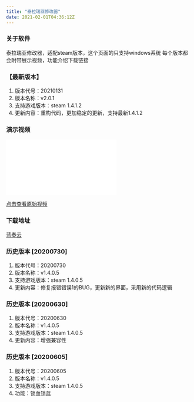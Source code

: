 ```yaml
---
title: "泰拉瑞亚修改器"
date: 2021-02-01T04:36:12Z
---
```


### 关于软件
泰拉瑞亚修改器，适配steam版本，这个页面的只支持windows系统
每个版本都会附带展示视频，功能介绍下载链接

### 【最新版本】

1. 版本代号：20210131
2. 版本名称：v2.0.1
3. 支持游戏版本：steam 1.4.1.2
4. 更新内容：重构代码，更加稳定的更新，支持最新1.4.1.2

### 演示视频

<iframe src="//player.bilibili.com/player.html?aid=540917708&bvid=BV1fi4y1s7xx&cid=198836274&page=1" scrolling="no" border="0" frameborder="no" framespacing="0" allowfullscreen="true"> </iframe>

<a href="https://www.bilibili.com/video/BV1fi4y1s7xx/">点击查看原始视频</a>

### 下载地址

<a href="https://lengyefenghan.lanzous.com/b015iabqh">蓝奏云</a>

### 历史版本 [20200730]

1. 版本代号：20200730
2. 版本名称：v1.4.0.5
3. 支持游戏版本：steam 1.4.0.5
4. 更新内容：修复报错错误1的BUG，更新新的界面，采用新的代码逻辑

### 历史版本 [20200630]
1. 版本代号：20200630
2. 版本名称：v1.4.0.5
3. 支持游戏版本：steam 1.4.0.5
4. 更新内容：增强兼容性

### 历史版本 [20200605]
1. 版本代号：20200605
2. 版本名称：v1.4.0.5
3. 支持游戏版本：steam 1.4.0.5
4. 功能：锁血锁蓝

